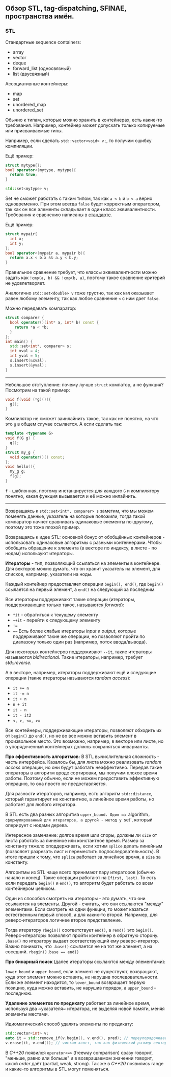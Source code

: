 ## Обзор STL, tag-dispatching, SFINAE, пространства имён.

### STL
Стандартные sequence containers:
- array
- vector
- deque
- forward_list (односвязный)
- list (двусвязный)

Ассоциативные контейнеры:
- map
- set
- unordered_map
- unordered_set

Обычно к типам, которые можно хранить в контейнерах, есть какие-то требования. Например, контейнер может допускать только копируемые или присваиваемые типы.

Например, если сделать `std::vector<void> v;`, то получим ошибку компиляции.

Ещё пример:

```c++
struct mytype{};
bool operator<(mytype, mytype){
  return true;
}

std::set<mytype> v;
```
Set не сможет работать с таким типом, так как `a < b` и `b < a` верно одновременно.
При этом всегда `false` будет корректным оператором, так как он все элементы складывает в один класс эквивалентности.
Требования к сравнению написаны в [стандарте](https://en.cppreference.com/w/cpp/named_req/Compare).

Ещё пример:
```c++
struct mypair{
  int x;
  int y;
};
bool operator<(mypair a, mypair b){
  return a.x < b.x && a.y < b.y;
}
```
Правильное сравнение требует, что классы эквивалентности можно задать как `!cmp(a, b) && !cmp(b, a)`, поэтому такое сравнение критерий не удовлетворяет.

Аналогично `std::set<double> v` тоже грустно, так как `NaN` оказывает равен любому элементу, так как любое сравнение `<` с ним дает `false`.

Можно передавать компаратор:
```c++
struct comparer {
  bool operator()(int* a, int* b) const {
    return *a < *b;
  }
};
int main() {
  std::set<int*, comparer> s;
  int xval = 4;
  int yval = 5;
  s.insert(&xval);
  s.insert(&yval);
}
```
---
Небольшое отступление: почему лучше `struct` компатор, а не функция? Посмотрим на такой пример:
```c++
void f(void (*g)()){
  g();
}
```
Компилятор не сможет заинлайнить такое, так как не понятно, на что это `g` в общем случае ссылается.  А если сделать так:
```c++
template <typename G>
void f(G g) {
  g();
}
struct my_g {
  void operator()() const;
};
void hello(){
  my_g g;
  f(g);
}
```
`f` - шаблонная, поэтому инстанцируется для каждого `G` и компилятору понятно, какая функция вызывается и её можно инлайнить.

---

Возвращаясь к `std::set<int*, comparer> s` заметим, что мы можем поменять данные, указатель на которые положили,
тогда такой компаратор начнет сравнивать одинаковые элементы по-другому, поэтому это тоже плохой пример.


Возвращаясь к идее STL: основной бонус от обобщённых контейнеров - использовать одинаковые алгоритмы с разными контейнерами. 
Чтобы обобщить обращение к элемента (в векторе по индексу, в листе - по нодам) используют итераторы.

**Итераторы** - тип, позволяющий ссылаться на элементы в контейнере.
Для векторов можно думать, что он хранит указатель на элемент, для списков, например, указатели на ноды.

Каждый контейнер предоставляет операции `begin(), end()`, где `begin()` ссылается на первый элемент, а `end()` на следующий за последним.

Все итераторы поддерживают такие операции (итераторы, поддерживающие только такое, называются *forward*):
- `*it` - обратиться к текущему элементу
- `++it` - перейти к следующему элементу
- `!=`
- `==`
Есть более слабые итераторы *input* и *output*, которые поддерживают такие же операции,
но позволяют пройти по диапазону только один раз (например, поток ввода/вывода).

Для некоторых контейнеров поддерживают `--it`, такие итераторы называются *bidirectional*. Такие итераторы, например, требует *std::reverse*.

А в векторе, например, итераторы поддерживают ещё и следующие операции (такие итераторы называются *random access*):
- `it += n`
- `it -= n`
- `it + n`
- `n + it`
- `it - n`
- `it - it2`
- `<, >, <=, >=`

Все контейнеры, поддерживающие итераторы, позволяют обходить их от `begin()` до `end()`, но не во все можно вставить элемент в произвольное место.
Это возможно, например, в векторе или листе, но в упорядоченный контейнерах должны сохраняться инварианты.


**Про эффективность алгоритмов:**
В STL вычислительная сложность - часть интерфейса. Казалось бы, для листа можно реализовать *random access* операции, но они будут работать неэффективно. 
Передав такие операторы в алгоритм вроде сортировки, мы получим плохое время работы.
Поэтому обычно, если не можем предоставить эффективную операцию, то она просто не предоставляется.

Для разности итераторов, например, есть алгоритм `std::distance`, который гарантирует не константное, а линейное время работы, но работает для любого итератора.

В STL есть два разных алгоритма `upper_bound. Один из `algorithm`, сформулированный для итераторов, а другой - метод у `set`, который оперирует с нодами дерева.

Интересное замечание: долгое время шли споры, должны ли `size` от листа работать за линейное или константное время.
Размер за константу тяжело оподдерживать, если хотим `splice` делать линейным (позволяет разрезать лист и переместить подпоследовательность).
В итоге пришли к тому, что `splice` работает за линейное время, а `size` за константу.

Алгоритмы из STL чаще всего принимают пару итераторов (обычно начало и конец). Такие операции работают на `[first, last)`.
То есть если передать `begin()` и `end()`, то алгоритм будет работать со всем контейнером целиком.

Один из способов смотреть на итераторы - это думать, что они ссылаются на элементы. Другой - считать, что они ссылаются "между" элементами.
Если смотреть на одни функции, то может казаться естественным первый способ, а для каких-то второй. Например, для реверс-итераторов логичнее второе представление.

Тогда итератору `rbegin()` соответствует `end()`, а `rend()` это `begin()`. Реверс-итераторы позволяют пройти контейнер в обратную сторону.
`.base()` по итератору выдает соответствующий ему реверс-итератор. Важно понимать, что `.base()` ссылается не на тот же элемент, а на соседний.
`rbegin().base == end()`

**Про бинарный поиск** (далее итераторы ссылаются между элементами):

`lower_bound` и `upper_bound`, если элемент не существуют, возвращают, куда этот элемент можно вставить, не нарушив последовательности.
Если же элемент находится, то `lower_bound` возвращает первую позицию, куда можно вставить, не нарушив порядок, а `upper_bound` - последнюю.

**Удаление элементов по предикату** работает за линейное время, используя два ~указателя~ итератора, не выделяя новой памяти, меняя элементы местами.

Идиоматический способ удалять элементы по предикату:
```c++
std::vector<int> v;
auto it = std::remove_if(v.begin(), v.end(), pred); // переупорядочивает и возвращает итератор на позицию, "где заканчиваются хорошие элементы"
v.erase(it, v.end()); // чистим хвост, так как физический размер вектора остался тем же (подробнее на cppreference)
```

В *C++20* появился `operator<=>` (freeway comparison) сразу говорит, "меньше, равно или больше" и в возвращаемом значении говорит, какой *order* даёт (partial, weak, strong).
Так же в *C++20* появились range и какие-то алгоритмы в STL могут поменяться.




 



